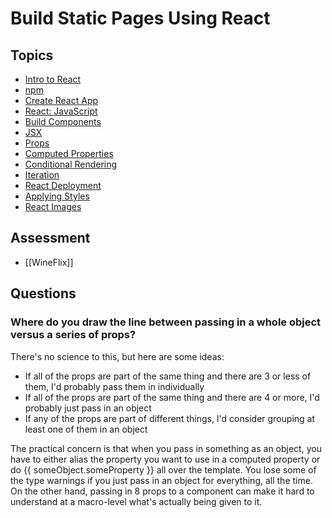 # Build Static Pages Using React

## Topics

* [Intro to React](topics/react-intro)
* [npm](topics/npm)
* [Create React App](topics/create-react-app)
* [React: JavaScript](topics/react-javascript)
* [Build Components](topics/build-components-react)
* [JSX](topics/jsx)
* [Props](topics/react-props)
* [Computed Properties](topics/computed-properties-react)
* [Conditional Rendering](topics/conditional-rendering-react)
* [Iteration](topics/iteration-react)
* [React Deployment](topics/react-deploy)
* [Applying Styles](topics/applying-styles-react)
* [React Images](topics/react-images)

## Assessment

* [[WineFlix]]

## Questions

### Where do you draw the line between passing in a whole object versus a series of props?

There's no science to this, but here are some ideas:

* If all of the props are part of the same thing and there are 3 or less of them, I'd probably pass them in individually
* If all of the props are part of the same thing and there are 4 or more, I'd probably just pass in an object
* If any of the props are part of different things, I'd consider grouping at least one of them in an object

The practical concern is that when you pass in something as an object, you have to either alias the property you want to use in a computed property or do {{ someObject.someProperty }} all over the template. You lose some of the type warnings if you just pass in an object for everything, all the time. On the other hand, passing in 8 props to a component can make it hard to understand at a macro-level what's actually being given to it.
